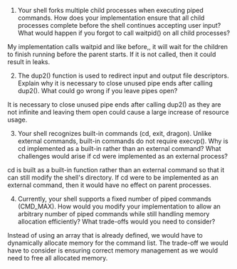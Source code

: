 1. Your shell forks multiple child processes when executing piped commands. How does your implementation ensure that all child processes complete before the shell continues accepting user input? What would happen if you forgot to call waitpid() on all child processes?

My implementation calls waitpid and like before,, it will wait for the children to finish running before the parent starts. If it is not called, then it could result in leaks.

2. The dup2() function is used to redirect input and output file descriptors. Explain why it is necessary to close unused pipe ends after calling dup2(). What could go wrong if you leave pipes open?

It is necessary to close unused pipe ends after calling dup2() as they are not infinite and leaving them open could cause a large increase of resource usage.

3. Your shell recognizes built-in commands (cd, exit, dragon). Unlike external commands, built-in commands do not require execvp(). Why is cd implemented as a built-in rather than an external command? What challenges would arise if cd were implemented as an external process?

cd is built as a built-in function rather than an external command so that it can still modify the shell's directory. If cd were to be implemented as an external command, then it would have no effect on parent processes.

4. Currently, your shell supports a fixed number of piped commands (CMD_MAX). How would you modify your implementation to allow an arbitrary number of piped commands while still handling memory allocation efficiently? What trade-offs would you need to consider?

Instead of using an array that is already defined, we would have to dynamically allocate memory for the command list. The trade-off we would have to consider is ensuring correct memory management as we would need to free all allocated memory.